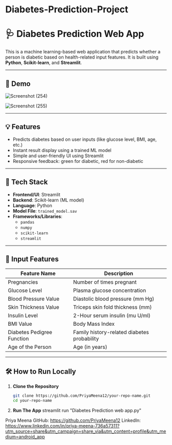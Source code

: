 # Diabetes-Prediction-Project

# 🩺 Diabetes Prediction Web App

This is a machine learning-based web application that predicts whether a person is diabetic based on health-related input features. It is built using **Python**, **Scikit-learn**, and **Streamlit**.

---

## 🚀 Demo

 ![Screenshot (254)](https://github.com/user-attachments/assets/1e73320a-5aff-41b6-a400-cd40c0576cc3)
 
![Screenshot (255)](https://github.com/user-attachments/assets/1cb0996c-b732-47bd-a90d-030031d7ae7c)





---

## 💡 Features

- Predicts diabetes based on user inputs (like glucose level, BMI, age, etc.)
- Instant result display using a trained ML model
- Simple and user-friendly UI using Streamlit
- Responsive feedback: green for diabetic, red for non-diabetic

---

## 🔧 Tech Stack

- **Frontend/UI**: Streamlit  
- **Backend**: Scikit-learn (ML model)  
- **Language**: Python  
- **Model File**: `trained_model.sav`  
- **Frameworks/Libraries**:
  - `pandas`
  - `numpy`
  - `scikit-learn`
  - `streamlit`

---

## 📁 Input Features

| Feature Name                   | Description                                      |
|-------------------------------|--------------------------------------------------|
| Pregnancies                   | Number of times pregnant                         |
| Glucose Level                 | Plasma glucose concentration                     |
| Blood Pressure Value          | Diastolic blood pressure (mm Hg)                |
| Skin Thickness Value          | Triceps skin fold thickness (mm)                |
| Insulin Level                 | 2-Hour serum insulin (mu U/ml)                  |
| BMI Value                     | Body Mass Index                                 |
| Diabetes Pedigree Function    | Family history-related diabetes probability     |
| Age of the Person             | Age (in years)                                  |

---

## 🛠️ How to Run Locally

1. **Clone the Repository**
   ```bash
   git clone https://github.com/PriyaMeena12/your-repo-name.git
   cd your-repo-name

2. **Run The App**
   streamlit run "Diabetes Prediction web app.py"







Priya Meena
GitHub: https://github.com/PriyaMeena12
LinkedIn: https://www.linkedin.com/in/priya-meena-736a57311?utm_source=share&utm_campaign=share_via&utm_content=profile&utm_medium=android_app

